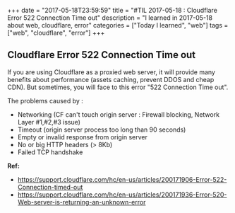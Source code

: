 +++
date = "2017-05-18T23:59:59"
title = "#TIL 2017-05-18 : Cloudflare Error 522 Connection Time out"
description = "I learned in 2017-05-18 about web, cloudflare, error"
categories = ["Today I learned", "web"]
tags = ["web", "cloudflare", "error"]
+++



## Cloudflare Error 522 Connection Time out

If you are using Cloudflare as a proxied web server, it will provide many benefits about performance (assets caching, prevent DDOS and cheap CDN). But sometimes, you will face to this error "522 Connection Time out".

The problems caused by :

- Networking (CF can't touch origin server : Firewall blocking, Network Layer #1,#2,#3 issue)
- Timeout (origin server process too long than 90 seconds)
- Empty or invalid response from origin server
- No or big HTTP headers (> 8Kb)
- Failed TCP handshake

**Ref:**

- https://support.cloudflare.com/hc/en-us/articles/200171906-Error-522-Connection-timed-out
- https://support.cloudflare.com/hc/en-us/articles/200171936-Error-520-Web-server-is-returning-an-unknown-error
